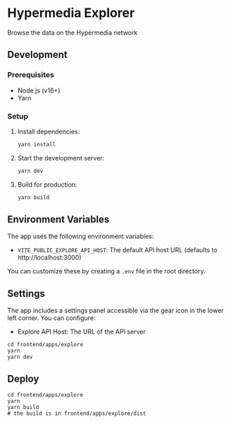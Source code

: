 # Hypermedia Explorer

Browse the data on the Hypermedia network

## Development

### Prerequisites

- Node.js (v16+)
- Yarn

### Setup

1. Install dependencies:

   ```bash
   yarn install
   ```

2. Start the development server:

   ```bash
   yarn dev
   ```

3. Build for production:
   ```bash
   yarn build
   ```

## Environment Variables

The app uses the following environment variables:

- `VITE_PUBLIC_EXPLORE_API_HOST`: The default API host URL (defaults to
  http://localhost:3000)

You can customize these by creating a `.env` file in the root directory.

## Settings

The app includes a settings panel accessible via the gear icon in the lower left
corner. You can configure:

- Explore API Host: The URL of the API server

```
cd frontend/apps/explore
yarn
yarn dev
```

## Deploy

```
cd frontend/apps/explore
yarn
yarn build
# the build is in frontend/apps/explore/dist
```
